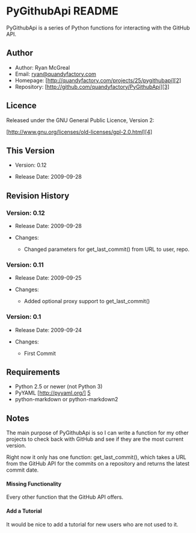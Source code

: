 ﻿# PyGithubApi README

PyGithubApi is a series of Python functions for interacting with the GitHub API.

## Author

  * Author: Ryan McGreal
  * Email: [ryan@quandyfactory.com][1]
  * Homepage: [http://quandyfactory.com/projects/25/pygithubapi][2]
  * Repository: [http://github.com/quandyfactory/PyGithubApi][3]

## Licence

Released under the GNU General Public Licence, Version 2:

[http://www.gnu.org/licenses/old-licenses/gpl-2.0.html][4]

## This Version

  * Version: 0.12

  * Release Date: 2009-09-28

## Revision History

### Version: 0.12

  * Release Date: 2009-09-28

  * Changes:

    * Changed parameters for get_last_commit() from URL to user, repo.


### Version: 0.11

  * Release Date: 2009-09-25

  * Changes:

    * Added optional proxy support to get_last_commit()

### Version: 0.1

  * Release Date: 2009-09-24

  * Changes:

    * First Commit
## Requirements

  * Python 2.5 or newer (not Python 3)
  * PyYAML [http://pyyaml.org/] [5]
  * python-markdown or python-markdown2

## Notes

The main purpose of PyGithubApi is so I can write a function for my other projects to check back with GitHub and see if they are the most current version.

Right now it only has one function: get_last_commit(), which takes a URL from the GitHub API for the commits on a repository and returns the latest commit date.

#### Missing Functionality

Every other function that the GitHub API offers.

#### Add a Tutorial

It would be nice to add a tutorial for new users who are not used to it.

   [1]: mailto:ryan@quandyfactory.com

   [2]: http://quandyfactory.com/projects/25/pygithubapi

   [3]: http://github.com/quandyfactory/PyGithubApi

   [4]: http://www.gnu.org/licenses/old-licenses/gpl-2.0.html

   [5]: http://pyyaml.org/

